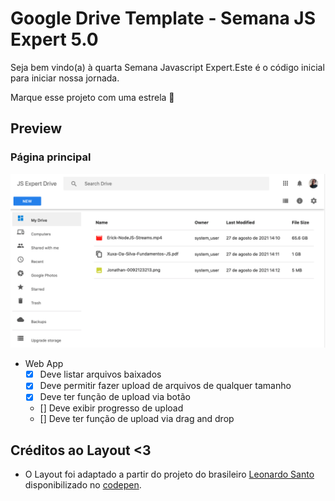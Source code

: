 # Google Drive Template - Semana JS Expert 5.0


Seja bem vindo(a) à quarta Semana Javascript Expert.Este é o código inicial para iniciar nossa jornada.

Marque esse projeto com uma estrela 🌟

## Preview
### Página principal
![](./demo.png)


- Web App 
    - [X] Deve listar arquivos baixados
    - [x] Deve permitir fazer upload de arquivos de qualquer tamanho
    - [x] Deve ter função de upload via botão
    - [] Deve exibir progresso de upload 
    - [] Deve ter função de upload via drag and drop

## Créditos ao Layout <3

- O Layout foi adaptado a partir do projeto do brasileiro [Leonardo Santo](https://github.com/leoespsanto) disponibilizado no [codepen](https://codepen.io/leoespsanto/pen/KZMMKG). 
